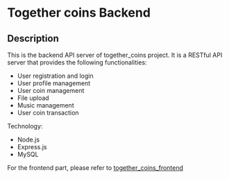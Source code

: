 # Together coins Backend

## Description
This is the backend API server of together_coins project. It is a RESTful API server that provides the following functionalities:
- User registration and login
- User profile management
- User coin management
- File upload
- Music management
- User coin transaction

Technology:
- Node.js
- Express.js
- MySQL

For the frontend part, please refer to [together_coins_frontend](https://github.com/askask11/together_coins)
